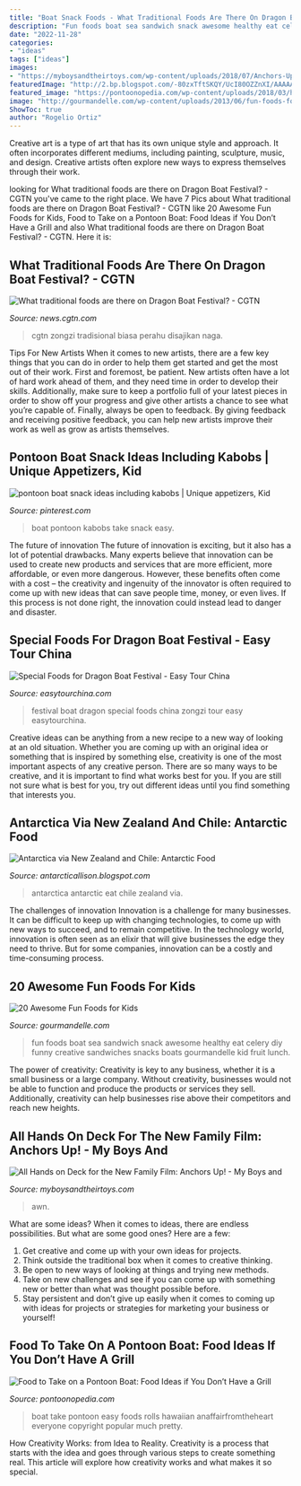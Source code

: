 ```yaml
---
title: "Boat Snack Foods - What Traditional Foods Are There On Dragon Boat Festival?"
description: "Fun foods boat sea sandwich snack awesome healthy eat celery diy funny creative sandwiches snacks boats gourmandelle kid fruit lunch"
date: "2022-11-28"
categories:
- "ideas"
tags: ["ideas"]
images:
- "https://myboysandtheirtoys.com/wp-content/uploads/2018/07/Anchors-Up-movie.jpg"
featuredImage: "http://2.bp.blogspot.com/-80zxTftSKQY/UcI80OZZnXI/AAAAAAAAD3o/qs7TQRqF_yc/s1600/IMG_7437.JPG"
featured_image: "https://pontoonopedia.com/wp-content/uploads/2018/03/hawaiian-rolls.jpg"
image: "http://gourmandelle.com/wp-content/uploads/2013/06/fun-foods-for-kids-boat-sandwich.jpg"
ShowToc: true
author: "Rogelio Ortiz"
---
```



Creative art is a type of art that has its own unique style and approach. It often incorporates different mediums, including painting, sculpture, music, and design. Creative artists often explore new ways to express themselves through their work.

	

		
looking for What traditional foods are there on Dragon Boat Festival? - CGTN you've came to the right place. We have 7 Pics about What traditional foods are there on Dragon Boat Festival? - CGTN like 20 Awesome Fun Foods for Kids, Food to Take on a Pontoon Boat: Food Ideas if You Don’t Have a Grill and also What traditional foods are there on Dragon Boat Festival? - CGTN. Here it is:
		
    
## What Traditional Foods Are There On Dragon Boat Festival? - CGTN

<img loading=lazy src="https://news.cgtn.com/news/2021-06-12/What-traditional-foods-are-there-on-Dragon-Boat-Festival--111OYXQzwvS/img/c9076b9546174ebb9f39c8db1c449481/c9076b9546174ebb9f39c8db1c449481.jpeg" onerror="this.onerror=null;this.src='https://tse2.mm.bing.net/th?id=OIP.LyE2SExp7PRPQxmRt0u59AHaEK&amp;pid=15.1';" alt="What traditional foods are there on Dragon Boat Festival? - CGTN">

_Source: news.cgtn.com_

>cgtn zongzi tradisional biasa perahu disajikan naga. 

	

Tips For New Artists
When it comes to new artists, there are a few key things that you can do in order to help them get started and get the most out of their work. First and foremost, be patient. New artists often have a lot of hard work ahead of them, and they need time in order to develop their skills. Additionally, make sure to keep a portfolio full of your latest pieces in order to show off your progress and give other artists a chance to see what you’re capable of. Finally, always be open to feedback. By giving feedback and receiving positive feedback, you can help new artists improve their work as well as grow as artists themselves.

    
## Pontoon Boat Snack Ideas Including Kabobs | Unique Appetizers, Kid

<img loading=lazy src="https://i.pinimg.com/736x/5b/d8/17/5bd8178fd429350bb1989d7af48bc08c.jpg" onerror="this.onerror=null;this.src='https://tse1.mm.bing.net/th?id=OIP.b0o_RFm_E6UEk9cQSxE5BgHaE8&amp;pid=15.1';" alt="pontoon boat snack ideas including kabobs | Unique appetizers, Kid">

_Source: pinterest.com_

>boat pontoon kabobs take snack easy. 

	

The future of innovation
The future of innovation is exciting, but it also has a lot of potential drawbacks. Many experts believe that innovation can be used to create new products and services that are more efficient, more affordable, or even more dangerous. However, these benefits often come with a cost – the creativity and ingenuity of the innovator is often required to come up with new ideas that can save people time, money, or even lives. If this process is not done right, the innovation could instead lead to danger and disaster.

    
## Special Foods For Dragon Boat Festival - Easy Tour China

<img loading=lazy src="https://www.easytourchina.com/images/Photo/special-foods-for-dragon-boat-festival/p687_d20130613161624.jpg" onerror="this.onerror=null;this.src='https://tse1.mm.bing.net/th?id=OIP.ZA-6PWSBJ6_n-r2Q-0yyUgHaE1&amp;pid=15.1';" alt="Special Foods for Dragon Boat Festival - Easy Tour China">

_Source: easytourchina.com_

>festival boat dragon special foods china zongzi tour easy easytourchina. 

	

Creative ideas can be anything from a new recipe to a new way of looking at an old situation. Whether you are coming up with an original idea or something that is inspired by something else, creativity is one of the most important aspects of any creative person. There are so many ways to be creative, and it is important to find what works best for you. If you are still not sure what is best for you, try out different ideas until you find something that interests you.

    
## Antarctica Via New Zealand And Chile: Antarctic Food

<img loading=lazy src="http://2.bp.blogspot.com/-80zxTftSKQY/UcI80OZZnXI/AAAAAAAAD3o/qs7TQRqF_yc/s1600/IMG_7437.JPG" onerror="this.onerror=null;this.src='https://tse4.mm.bing.net/th?id=OIP.jWlWFT5TWKc1IZfP8rLNRAHaE7&amp;pid=15.1';" alt="Antarctica via New Zealand and Chile: Antarctic Food">

_Source: antarcticallison.blogspot.com_

>antarctica antarctic eat chile zealand via. 

	

The challenges of innovation
Innovation is a challenge for many businesses. It can be difficult to keep up with changing technologies, to come up with new ways to succeed, and to remain competitive. In the technology world, innovation is often seen as an elixir that will give businesses the edge they need to thrive. But for some companies, innovation can be a costly and time-consuming process.

    
## 20 Awesome Fun Foods For Kids

<img loading=lazy src="http://gourmandelle.com/wp-content/uploads/2013/06/fun-foods-for-kids-boat-sandwich.jpg" onerror="this.onerror=null;this.src='https://tse1.mm.bing.net/th?id=OIP.OhUTYSpEVyAKOY9D-QdjtQHaH_&amp;pid=15.1';" alt="20 Awesome Fun Foods for Kids">

_Source: gourmandelle.com_

>fun foods boat sea sandwich snack awesome healthy eat celery diy funny creative sandwiches snacks boats gourmandelle kid fruit lunch. 

	

The power of creativity:
Creativity is key to any business, whether it is a small business or a large company. Without creativity, businesses would not be able to function and produce the products or services they sell. Additionally, creativity can help businesses rise above their competitors and reach new heights.

    
## All Hands On Deck For The New Family Film: Anchors Up! - My Boys And

<img loading=lazy src="https://myboysandtheirtoys.com/wp-content/uploads/2018/07/Anchors-Up-movie.jpg" onerror="this.onerror=null;this.src='https://tse2.mm.bing.net/th?id=OIP.1aLiLAHzC7l_72TuBR1-YQHaLH&amp;pid=15.1';" alt="All Hands on Deck for the New Family Film: Anchors Up! - My Boys and">

_Source: myboysandtheirtoys.com_

>awn. 

	

What are some ideas?
When it comes to ideas, there are endless possibilities. But what are some good ones? Here are a few: 
1. Get creative and come up with your own ideas for projects.
2. Think outside the traditional box when it comes to creative thinking.
3. Be open to new ways of looking at things and trying new methods.
4. Take on new challenges and see if you can come up with something new or better than what was thought possible before. 
5. Stay persistent and don’t give up easily when it comes to coming up with ideas for projects or strategies for marketing your business or yourself!

    
## Food To Take On A Pontoon Boat: Food Ideas If You Don’t Have A Grill

<img loading=lazy src="https://pontoonopedia.com/wp-content/uploads/2018/03/hawaiian-rolls.jpg" onerror="this.onerror=null;this.src='https://tse4.mm.bing.net/th?id=OIP.ZvUMBIK0_K-4bsAE8pIutQHaE8&amp;pid=15.1';" alt="Food to Take on a Pontoon Boat: Food Ideas if You Don’t Have a Grill">

_Source: pontoonopedia.com_

>boat take pontoon easy foods rolls hawaiian anaffairfromtheheart everyone copyright popular much pretty. 

	

How Creativity Works: from Idea to Reality.
Creativity is a process that starts with the idea and goes through various steps to create something real. This article will explore how creativity works and what makes it so special.

